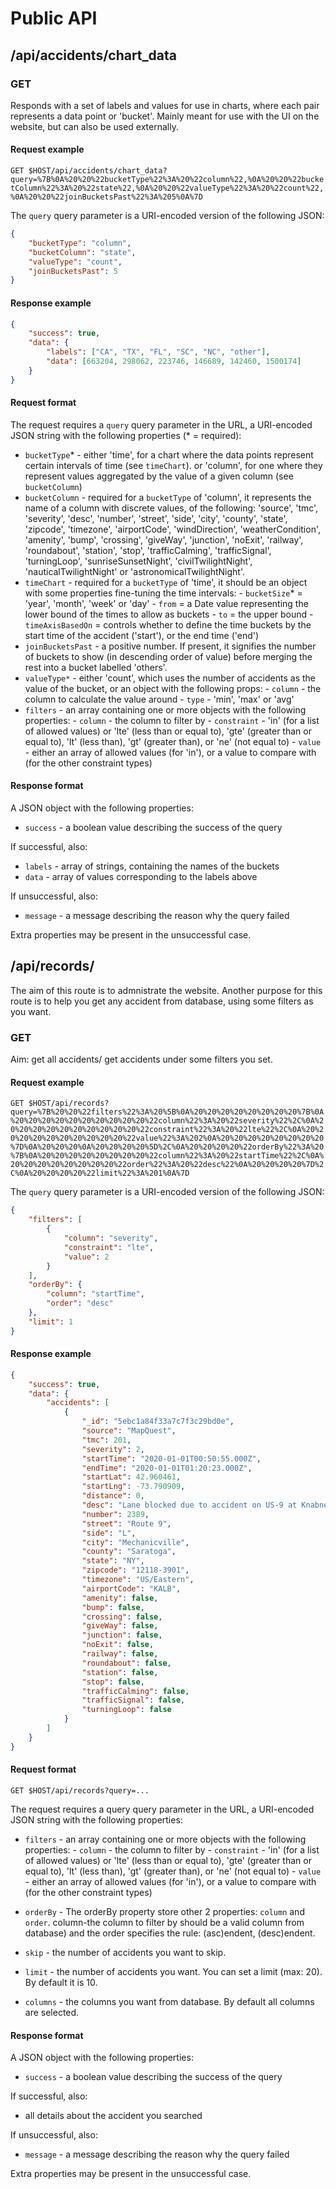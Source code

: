 # Public API

## /api/accidents/chart_data

### GET

Responds with a set of labels and values for use in charts, where each pair represents a
data point or 'bucket'. Mainly meant for use with the UI on the website, but can also be
used externally.

#### Request example

`GET $HOST/api/accidents/chart_data?query=%7B%0A%20%20%22bucketType%22%3A%20%22column%22,%0A%20%20%22bucketColumn%22%3A%20%22state%22,%0A%20%20%22valueType%22%3A%20%22count%22,%0A%20%20%22joinBucketsPast%22%3A%205%0A%7D`

The `query` query parameter is a URI-encoded version of the following JSON:

```json
{
	"bucketType": "column",
	"bucketColumn": "state",
	"valueType": "count",
	"joinBucketsPast": 5
}
```

#### Response example

```json
{
	"success": true,
	"data": {
		"labels": ["CA", "TX", "FL", "SC", "NC", "other"],
		"data": [663204, 298062, 223746, 146689, 142460, 1500174]
	}
}
```

#### Request format

The request requires a `query` query parameter in the URL, a URI-encoded JSON string with
the following properties (\* = required):

-   `bucketType`\* - either 'time', for a chart where the data points represent certain
    intervals of time (see `timeChart`). or 'column', for one where they represent values
    aggregated by the value of a given column (see `bucketColumn`)
-   `bucketColumn` - required for a `bucketType` of 'column', it represents the name of a
    column with discrete values, of the following: 'source', 'tmc', 'severity', 'desc',
    'number', 'street', 'side', 'city', 'county', 'state', 'zipcode', 'timezone',
    'airportCode', 'windDirection', 'weatherCondition', 'amenity', 'bump', 'crossing',
    'giveWay', 'junction', 'noExit', 'railway', 'roundabout', 'station', 'stop',
    'trafficCalming', 'trafficSignal', 'turningLoop', 'sunriseSunsetNight',
    'civilTwilightNight', 'nauticalTwilightNight' or 'astronomicalTwilightNight'.
-   `timeChart` - required for a `bucketType` of 'time', it should be an object with some
    properties fine-tuning the time intervals: - `bucketSize`\* = 'year', 'month', 'week'
    or 'day' - `from` = a Date value representing the lower bound of the times to allow as
    buckets - `to` = the upper bound - `timeAxisBasedOn` = controls whether to define the
    time buckets by the start time of the accident ('start'), or the end time ('end')
-   `joinBucketsPast` - a positive number. If present, it signifies the number of buckets
    to show (in descending order of value) before merging the rest into a bucket labelled
    'others'.
-   `valueType*` - either 'count', which uses the number of accidents as the value of the
    bucket, or an object with the following props: - `column` - the column to calculate
    the value around - `type` - 'min', 'max' or 'avg'
-   `filters` - an array containing one or more objects with the following properties: -
    `column` - the column to filter by - `constraint` - 'in' (for a list of allowed
    values) or 'lte' (less than or equal to), 'gte' (greater than or equal to), 'lt' (less
    than), 'gt' (greater than), or 'ne' (not equal to) - `value` - either an array of
    allowed values (for 'in'), or a value to compare with (for the other constraint types)

#### Response format

A JSON object with the following properties:

-   `success` - a boolean value describing the success of the query

If successful, also:

-   `labels` - array of strings, containing the names of the buckets
-   `data` - array of values corresponding to the labels above

If unsuccessful, also:

-   `message` - a message describing the reason why the query failed

Extra properties may be present in the unsuccessful case.

## /api/records/

The aim of this route is to admnistrate the website. Another purpose for this route is to
help you get any accident from database, using some filters as you want.

### GET

Aim: get all accidents/ get accidents under some filters you set.

#### Request example

`GET $HOST/api/records?query=%7B%20%20%22filters%22%3A%20%5B%0A%20%20%20%20%20%20%20%20%7B%0A%20%20%20%20%20%20%20%20%20%20%22column%22%3A%20%22severity%22%2C%0A%20%20%20%20%20%20%20%20%20%20%22constraint%22%3A%20%22lte%22%2C%0A%20%20%20%20%20%20%20%20%20%20%22value%22%3A%202%0A%20%20%20%20%20%20%20%20%7D%0A%20%20%20%0A%20%20%20%20%5D%2C%0A%20%20%20%20%22orderBy%22%3A%20%7B%0A%20%20%20%20%20%20%20%20%22column%22%3A%20%22startTime%22%2C%0A%20%20%20%20%20%20%20%20%22order%22%3A%20%22desc%22%0A%20%20%20%20%7D%2C%0A%20%20%20%20%22limit%22%3A%201%0A%7D`

The `query` query parameter is a URI-encoded version of the following JSON:

```json
{
	"filters": [
		{
			"column": "severity",
			"constraint": "lte",
			"value": 2
		}
	],
	"orderBy": {
		"column": "startTime",
		"order": "desc"
	},
	"limit": 1
}
```

#### Response example

```json
{
	"success": true,
	"data": {
		"accidents": [
			{
				"_id": "5ebc1a84f33a7c7f3c29bd0e",
				"source": "MapQuest",
				"tmc": 201,
				"severity": 2,
				"startTime": "2020-01-01T00:50:55.000Z",
				"endTime": "2020-01-01T01:20:23.000Z",
				"startLat": 42.960461,
				"startLng": -73.790909,
				"distance": 0,
				"desc": "Lane blocked due to accident on US-9 at Knabner Rd.",
				"number": 2389,
				"street": "Route 9",
				"side": "L",
				"city": "Mechanicville",
				"county": "Saratoga",
				"state": "NY",
				"zipcode": "12118-3901",
				"timezone": "US/Eastern",
				"airportCode": "KALB",
				"amenity": false,
				"bump": false,
				"crossing": false,
				"giveWay": false,
				"junction": false,
				"noExit": false,
				"railway": false,
				"roundabout": false,
				"station": false,
				"stop": false,
				"trafficCalming": false,
				"trafficSignal": false,
				"turningLoop": false
			}
		]
	}
}
```

#### Request format

`GET $HOST/api/records?query=...`

The request requires a query query parameter in the URL, a URI-encoded JSON string with
the following properties:

-   `filters` - an array containing one or more objects with the following properties: -
    `column` - the column to filter by - `constraint` - 'in' (for a list of allowed
    values) or 'lte' (less than or equal to), 'gte' (greater than or equal to), 'lt' (less
    than), 'gt' (greater than), or 'ne' (not equal to) - `value` - either an array of
    allowed values (for 'in'), or a value to compare with (for the other constraint types)

-   `orderBy` - The orderBy property store other 2 properties: `column` and `order`.
    column-the column to filter by should be a valid column from database) and the order
    specifies the rule: (asc)endent, (desc)endent.

-   `skip` - the number of accidents you want to skip.

-   `limit` - the number of accidents you want. You can set a limit (max: 20). By default
    it is 10.

-   `columns` - the columns you want from database. By default all columns are selected.

#### Response format

A JSON object with the following properties:

-   `success` - a boolean value describing the success of the query

If successful, also:

-   all details about the accident you searched

If unsuccessful, also:

-   `message` - a message describing the reason why the query failed

Extra properties may be present in the unsuccessful case.
